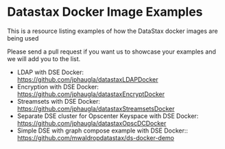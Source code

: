 # Datastax Docker Image Examples

This is a resource listing examples of how the DataStax docker images are being used

Please send a pull request if you want us to showcase your examples and we will add you to the list.

* LDAP with DSE Docker: https://github.com/jphaugla/datastaxLDAPDocker
* Encryption with DSE Docker: https://github.com/jphaugla/datastaxEncryptDocker
* Streamsets with DSE Docker: https://github.com/jphaugla/datastaxStreamsetsDocker
* Separate DSE cluster for Opscenter Keyspace with DSE Docker: https://github.com/jphaugla/datastaxOpscDCDocker
* Simple DSE with graph compose example with DSE Docker:: https://github.com/mwaldropdatastax/ds-docker-demo
